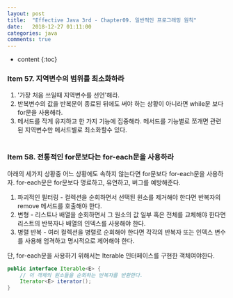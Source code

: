 ```yaml
---
layout: post
title:  "Effective Java 3rd - Chapter09. 일반적인 프로그래밍 원칙"
date:   2018-12-27 01:11:00
categories: java
comments: true
---
```

* content
{:toc}

### Item 57. 지역변수의 범위를 최소화하라
1. '가장 처음 쓰일때 지역변수를 선언'해라.
2. 반복변수의 값을 반복문이 종료된 뒤에도 써야 하는 상황이 아니라면 while문 보다 for문을 사용해라.
3. 메서드를 작게 유지하고 한 가지 기능에 집중해라. 메서드를 기능별로 쪼개면 관련된 지역변수만 메서드별로 최소화할수 있다.
<br><br>

### Item 58. 전통적인 for문보다는 for-each문을 사용하라
아래의 세가지 상황중 어느 상황에도 속하지 않는다면 for문보다 for-each문을 사용하자. for-each문은 for문보다 명료하고, 유연하고, 버그를 예방해준다.
1. 파괴적인 필터링 - 컬렉션을 순회하면서 선택된 원소를 제거해야 한다면 반복자의 remove 메서드를 호출해야 한다.
2. 변형 - 리스트나 배열을 순회하면서 그 원소의 값 일부 혹은 전체를 교체해야 한다면 리스트의 반복자나 배열의 인덱스를 사용해야 한다.
3. 병렬 반복 - 여러 컬렉션을 병렬로 순회해야 한다면 각각의 반복자 또는 인덱스 변수를 사용해 엄격하고 명시적으로 제어해야 한다.

단, for-each문을 사용하기 위해서는 Iterable 인터페이스를 구현한 객체여야한다.
```java
public interface Iterable<E> {
	// 이 객체의 원소들을 순회하는 반복자를 반환한다.
	Iterator<E> iterator();
}
```


